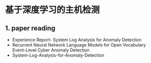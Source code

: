# 基于深度学习的主机检测

## 1. paper reading 

- Experience Report- System Log Analysis for Anomaly Detection
- Recurrent Neural Network Language Models for Open Vocabulary Event-Level Cyber Anomaly Detection
- System-Log-Analysis-for-Anomaly-Detection

